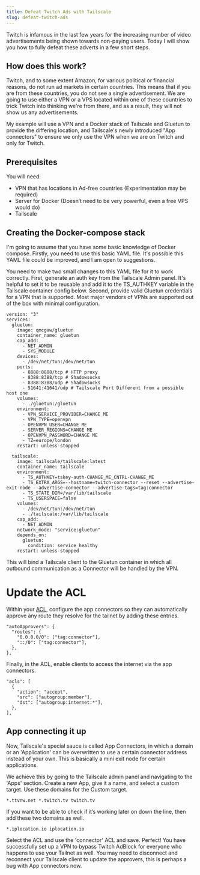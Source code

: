 ```yaml
---
title: Defeat Twitch Ads with Tailscale 
slug: defeat-twitch-ads
---
```


Twitch is infamous in the last few years for the increasing number of video advertisements being shown towards non-paying users. 
Today I will show you how to fully defeat these adverts in a few short steps. 

## How does this work?
Twitch, and to some extent Amazon, for various political or financial reasons, do not run ad markets in certain countries. This means that if you are from these countries, you do not see a single advertisement. We are going to use either a VPN or a VPS located within one of these countries to trick Twitch into thinking we're from there, and as a result, they will not show us any advertisements.

My example will use a VPN and a Docker stack of Tailscale and Gluetun to provide the differing location, and Tailscale's newly introduced "App connectors" to ensure we only use the VPN when we are on Twitch and only for Twitch.


## Prerequisites
You will need: 
- VPN that has locations in Ad-free countries (Experimentation may be required)
- Server for Docker (Doesn’t need to be very powerful, even a free VPS would do)
- Tailscale


## Creating the Docker-compose stack

I'm going to assume that you have some basic knowledge of Docker compose. Firstly, you need to use this basic YAML file. It's possible this YAML file could be improved, and I am open to suggestions.


You need to make two small changes to this YAML file for it to work correctly. First, generate an auth key from the Tailscale Admin panel. It's helpful to set it to be reusable and add it to the TS_AUTHKEY variable in the Tailscale container config below. Second, provide valid Gluetun credentials for a VPN that is supported. Most major vendors of VPNs are supported out of the box with minimal configuration. 




```
version: "3"
services:
  gluetun:
    image: qmcgaw/gluetun
    container_name: gluetun
    cap_add:
      - NET_ADMIN
      - SYS_MODULE
    devices:
      - /dev/net/tun:/dev/net/tun
    ports:
      - 8888:8888/tcp # HTTP proxy
      - 8388:8388/tcp # Shadowsocks
      - 8388:8388/udp # Shadowsocks
      - 51641:41641/udp # Tailscale Port Different from a possible host one
    volumes:
      - ./gluetun:/gluetun
    environment:
      - VPN_SERVICE_PROVIDER=CHANGE ME 
      - VPN_TYPE=openvpn
      - OPENVPN_USER=CHANGE ME 
      - SERVER_REGIONS=CHANGE ME 
      - OPENVPN_PASSWORD=CHANGE ME 
      - TZ=europe/london
    restart: unless-stopped

  tailscale:
    image: tailscale/tailscale:latest
    container_name: tailscale
    environment:
      - TS_AUTHKEY=tskey-auth-CHANGE_ME_CNTRL-CHANGE_ME 
      - TS_EXTRA_ARGS=--hostname=twitch-connector --reset --advertise-exit-node --advertise-connector --advertise-tags=tag:connector
      - TS_STATE_DIR=/var/lib/tailscale
      - TS_USERSPACE=false
    volumes:
      - /dev/net/tun:/dev/net/tun
      - ./tailscale:/var/lib/tailscale
    cap_add:
      - NET_ADMIN
    network_mode: "service:gluetun"
    depends_on:
      gluetun:
        condition: service_healthy
    restart: unless-stopped
```

This will bind a Tailscale client to the Gluetun container in which all outbound communication as a Connector will be handled by the VPN.



# Update the ACL

Within your [ACL](https://tailscale.com/kb/1281/app-connectors#add-an-app-connector), configure the app connectors so they can automatically approve any route they resolve for the tailnet by adding these entries.
```
"autoApprovers": {
  "routes": {
    "0.0.0.0/0": ["tag:connector"],
    "::/0": ["tag:connector"],
  },
},

```
Finally, in the ACL, enable clients to access the internet via the app connectors.

```
"acls": [
  {
    "action": "accept",
    "src": ["autogroup:member"],
    "dst": ["autogroup:internet:*"],
  },
],
```


## App connecting it up 
Now, Tailscale's special sauce is called App Connectors, in which a domain or an 'Application' can be overwritten to use a certain connector address instead of your own. This is basically a mini exit node for certain applications.

We achieve this by going to the Tailscale admin panel and navigating to the 'Apps' section. Create a new App, give it a name, and select a custom target. Use these domains for the Custom target.


``` 
*.ttvnw.net *.twitch.tv twitch.tv 
```
If you want to be able to check if it’s working later on down the line, then add these two domains as well.
``` 
*.iplocation.io iplocation.io 
```

Select the ACL and use the 'connector' ACL and save. Perfect! You have successfully set up a VPN to bypass Twitch AdBlock for everyone who happens to use your Tailnet as well. You may need to disconnect and reconnect your Tailscale client to update the approvers, this is perhaps a bug with App connectors now. 
